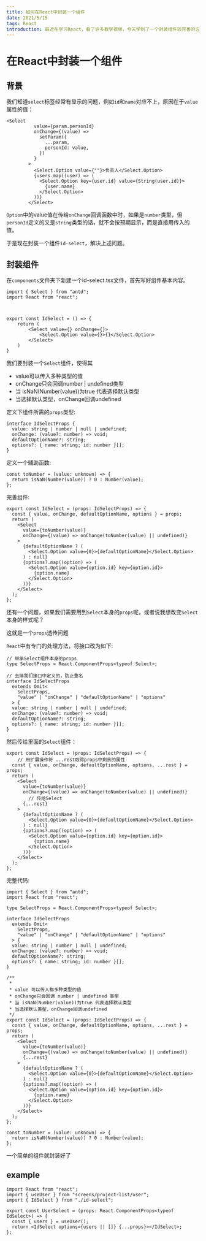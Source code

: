 ```yaml
---
title: 如何在React中封装一个组件
date: 2021/5/15
tags: React
introduction: 最近在学习React，看了许多教学视频，今天学到了一个封装组件较完善的方法，特此记录下来
---
```


# 在React中封装一个组件

## 背景



我们知道<code>select</code>标签经常有显示的问题，例如<code>id</code>和<code>name</code>对应不上，原因在于<code>value</code>属性的值：

```react
<Select
          value={param.personId}
          onChange={(value) =>
            setParam({
              ...param,
              personId: value,
            })
          }
        >
          <Select.Option value={""}>负责人</Select.Option>
          {users.map((user) => (
            <Select.Option key={user.id} value={String(user.id)}>
              {user.name}
            </Select.Option>
          ))}
        </Select>
```

<code>Option</code>中的value值在传给<code>onChange</code>回调函数中时，如果是<code>number</code>类型，但<code>personId</code>定义的又是<code>string</code>类型的话，就不会按预期显示，而是直接用传入的值。

于是现在封装一个组件<code>id-select</code>，解决上述问题。

## 封装组件

在<code>components</code>文件夹下新建一个id-select.tsx文件，首先写好组件基本内容。

```react
import { Select } from "antd";
import React from "react";



export const IdSelect = () => {
    return (
        <Select value={} onChange={}>
            <Select.Option value={}>{}</Select.Option>
        </Select>
    )
}
```

我们要封装一个<code>Select</code>组件，使得其

+ value可以传入多种类型的值
+ onChange只会回调number | undefined类型
+ 当 isNaN(Number(value))为true 代表选择默认类型
+ 当选择默认类型，onChange回调undefined

定义下组件所需的<code>props</code>类型:

```react
interface IdSelectProps {
  value: string | number | null | undefined;
  onChange: (value?: number) => void;
  defaultOptionName?: string;
  options?: { name: string; id: number }[];
}
```

定义一个辅助函数:

```react
const toNumber = (value: unknown) => {
  return isNaN(Number(value)) ? 0 : Number(value);
};
```

完善组件:

```react
export const IdSelect = (props: IdSelectProps) => {
  const { value, onChange, defaultOptionName, options } = props;
  return (
    <Select
      value={toNumber(value)}
      onChange={(value) => onChange(toNumber(value) || undefined)}
    >
      {defaultOptionName ? (
        <Select.Option value={0}>{defaultOptionName}</Select.Option>
      ) : null}
      {options?.map((option) => (
        <Select.Option value={option.id} key={option.id}>
          {option.name}
        </Select.Option>
      ))}
    </Select>
  );
};
```

还有一个问题，如果我们需要用到<code>Select</code>本身的<code>props</code>呢，或者说我想改变<code>Select</code>本身的样式呢？

这就是一个<code>props</code>透传问题

<code>React</code>中有专门的处理方法，将接口改为如下:

```react
// 继承Select组件本身的props
type SelectProps = React.ComponentProps<typeof Select>;

// 去掉我们接口中定义的，防止重名
interface IdSelectProps
  extends Omit<
    SelectProps,
    "value" | "onChange" | "defaultOptionName" | "options"
  > {
  value: string | number | null | undefined;
  onChange: (value?: number) => void;
  defaultOptionName?: string;
  options?: { name: string; id: number }[];
}

```

然后传给里面的<code>Select</code>组件：

```react
export const IdSelect = (props: IdSelectProps) => {
    // 用扩展操作符 ...rest取得props中剩余的属性
  const { value, onChange, defaultOptionName, options, ...rest } = props;
  return (
    <Select
      value={toNumber(value)}
      onChange={(value) => onChange(toNumber(value) || undefined)}
        // 传给Select
      {...rest}
    >
      {defaultOptionName ? (
        <Select.Option value={0}>{defaultOptionName}</Select.Option>
      ) : null}
      {options?.map((option) => (
        <Select.Option value={option.id} key={option.id}>
          {option.name}
        </Select.Option>
      ))}
    </Select>
  );
};
```

完整代码:

```react
import { Select } from "antd";
import React from "react";

type SelectProps = React.ComponentProps<typeof Select>;

interface IdSelectProps
  extends Omit<
    SelectProps,
    "value" | "onChange" | "defaultOptionName" | "options"
  > {
  value: string | number | null | undefined;
  onChange: (value?: number) => void;
  defaultOptionName?: string;
  options?: { name: string; id: number }[];
}

/**
 *
 * value 可以传入都多种类型的值
 * onChange只会回调 number | undefined 类型
 * 当 isNaN(Number(value))为true 代表选择默认类型
 * 当选择默认类型，onChange回调undefined
 */
export const IdSelect = (props: IdSelectProps) => {
  const { value, onChange, defaultOptionName, options, ...rest } = props;
  return (
    <Select
      value={toNumber(value)}
      onChange={(value) => onChange(toNumber(value) || undefined)}
      {...rest}
    >
      {defaultOptionName ? (
        <Select.Option value={0}>{defaultOptionName}</Select.Option>
      ) : null}
      {options?.map((option) => (
        <Select.Option value={option.id} key={option.id}>
          {option.name}
        </Select.Option>
      ))}
    </Select>
  );
};

const toNumber = (value: unknown) => {
  return isNaN(Number(value)) ? 0 : Number(value);
};

```

一个简单的组件就封装好了

## example

```react
import React from "react";
import { useUser } from "screens/project-list/user";
import { IdSelect } from "./id-select";

export const UserSelect = (props: React.ComponentProps<typeof IdSelect>) => {
  const { users } = useUser();
  return <IdSelect options={users || []} {...props}></IdSelect>;
};

```

